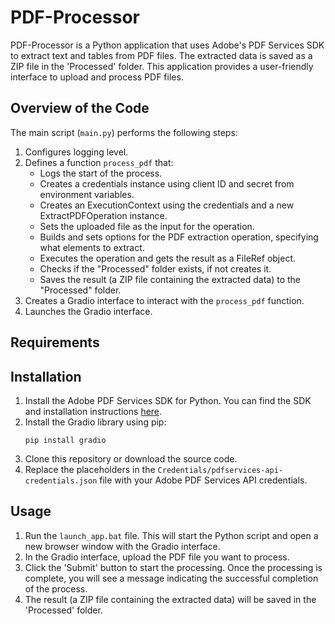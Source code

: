# PDF-Processor

PDF-Processor is a Python application that uses Adobe's PDF Services SDK to extract text and tables from PDF files. The extracted data is saved as a ZIP file in the 'Processed' folder. This application provides a user-friendly interface to upload and process PDF files.

## Overview of the Code

The main script (`main.py`) performs the following steps:

1. Configures logging level.
2. Defines a function `process_pdf` that:
    - Logs the start of the process.
    - Creates a credentials instance using client ID and secret from environment variables.
    - Creates an ExecutionContext using the credentials and a new ExtractPDFOperation instance.
    - Sets the uploaded file as the input for the operation.
    - Builds and sets options for the PDF extraction operation, specifying what elements to extract.
    - Executes the operation and gets the result as a FileRef object.
    - Checks if the "Processed" folder exists, if not creates it.
    - Saves the result (a ZIP file containing the extracted data) to the "Processed" folder.
3. Creates a Gradio interface to interact with the `process_pdf` function.
4. Launches the Gradio interface.

## Requirements


## Installation

1. Install the Adobe PDF Services SDK for Python. You can find the SDK and installation instructions [here](https://acrobatservices.adobe.com/dc-integration-creation-app-cdn/main.html?api=pdf-extract-api).
2. Install the Gradio library using pip:
    ```
    pip install gradio
    ```
3. Clone this repository or download the source code.
4. Replace the placeholders in the `Credentials/pdfservices-api-credentials.json` file with your Adobe PDF Services API credentials.

## Usage

1. Run the `launch_app.bat` file. This will start the Python script and open a new browser window with the Gradio interface.
2. In the Gradio interface, upload the PDF file you want to process.
3. Click the 'Submit' button to start the processing. Once the processing is complete, you will see a message indicating the successful completion of the process.
4. The result (a ZIP file containing the extracted data) will be saved in the 'Processed' folder.
